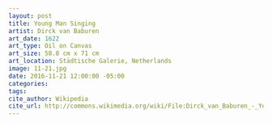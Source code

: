 ```yaml
---
layout: post
title: Young Man Singing
artist: Dirck van Baburen
art_date: 1622
art_type: Oil on Canvas
art_size: 58.8 cm x 71 cm
art_location: Städtische Galerie, Netherlands
image: 11-21.jpg
date: 2016-11-21 12:00:00 -05:00
categories:
tags:
cite_author: Wikipedia
cite_url: http://commons.wikimedia.org/wiki/File:Dirck_van_Baburen_-_Young_Man_Singing_-_Google_Art_Project.jpg
---
```

